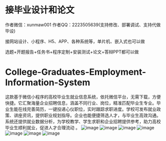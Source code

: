 # 接毕业设计和论文
作者微信：xunmaw001  作者QQ：2223505639(支持修改、部署调试、支持代做毕设)

接网站设计、小程序、H5、APP、各种系统等，单片机、嵌入式也可以做

选题+开题报告+任务书+程序定制+安装测试+论文+答辩PPT都可以做
# College-Graduates-Employment-Information-System
这款基于微信小程序的高校毕业生就业信息系统，依托微信平台，无需下载，方便快捷。它汇聚海量企业招聘信息，涵盖不同行业、岗位，精准匹配毕业生专业。毕业生能在线完善简历，一键投递心仪职位，实时跟踪求职进度。学校可发布就业政策、讲座资讯，提供职业规划指导。企业也能便捷筛选人才，与毕业生高效沟通。系统还提供就业数据分析，为学校教学、学生求职和企业招聘提供参考，助力高校毕业生顺利就业，促进人才合理流动 。 
![image](https://github.com/user-attachments/assets/1f63ce44-e190-4761-b8c3-62a499fb8855)
![image](https://github.com/user-attachments/assets/bc2f67c9-658f-4c30-8515-8d35a13038d4)
![image](https://github.com/user-attachments/assets/90f96302-0c4c-4c16-a075-484bfb5e9b6a)
![image](https://github.com/user-attachments/assets/5d353657-0375-460f-bbdc-668be96d15d3)
![image](https://github.com/user-attachments/assets/f46bac0c-baa3-400e-ad01-113755658074)
![image](https://github.com/user-attachments/assets/65e6d10a-3e01-415c-be32-af11fd66f8e1)
![image](https://github.com/user-attachments/assets/f72d2886-36d1-4248-950e-81ba73683845)
